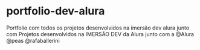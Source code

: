 # portfolio-dev-alura
Portfolio com todos os projetos desenvolvidos na imersão dev alura junto com Projetos desenvolvidos na IMERSÃO DEV da Alura junto com a @Alura @peas @rafaballerini

